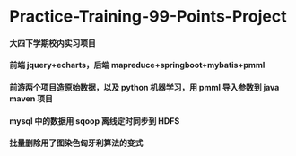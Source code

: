 # Practice-Training-99-Points-Project
#### 大四下学期校内实习项目
#### 前端 jquery+echarts，后端 mapreduce+springboot+mybatis+pmml
#### 前游两个项目造原始数据，以及 python 机器学习，用 pmml 导入参数到 java maven 项目
#### mysql 中的数据用 sqoop 离线定时同步到 HDFS
#### 批量删除用了图染色匈牙利算法的变式

